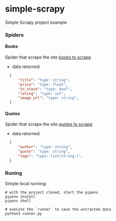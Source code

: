 # simple-scrapy
Simple Scrapy project example

### Spiders

#### Books
Spider that scrape the site [books to scrape](http://books.toscrape.com/index.html)
  * data returned: 
  ```json
    {
        "title": "type: string",
        "price": "type: float",
        "in_stock": "type: bool",
        "rating": "type: int",
        "image_url": "type: string",
    }
  ```

#### Quotes
Spider that scrape the site [quotes to scrape](http://quotes.toscrape.com)
  * data returned: 
  ```json
    {
        "author": "type: string",
        "quote": "type: string",
        "tags": "type: list(string,)",
    }
  ```

### Runing
Simple local running:
```shell
# with the project cloned, start the pipenv
pipenv install
pipenv shell

# execute the `runner` to save the extracted data
python3 runner.py
```
